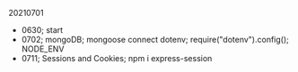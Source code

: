 20210701

- 0630; start
- 0702; mongoDB; mongoose connect
    dotenv;  require("dotenv").config(); 
     NODE_ENV
- 0711; Sessions and Cookies; npm i express-session